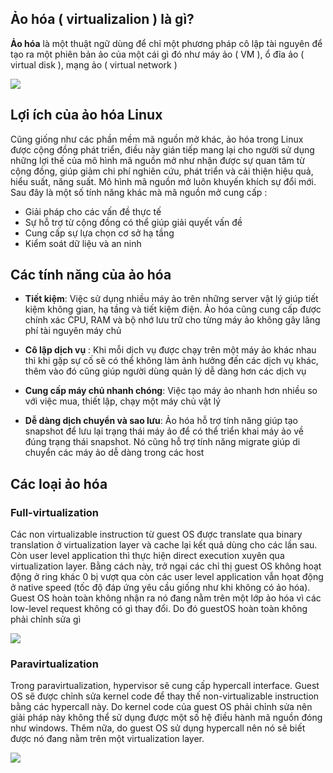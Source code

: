 ## Ảo hóa ( virtualizalion ) là gì?

**Ảo hóa** là một thuật ngữ dùng để chỉ một phương pháp cô lập tài nguyên để tạo ra một phiên bản ảo của một cái gì đó như máy ảo ( VM ), ổ đĩa ảo ( virtual disk ), mạng ảo ( virtual network )

<img src="https://github.com/vjnkvt/Images/blob/master/virtualar.png">

## Lợi ích của ảo hóa Linux 

Cũng giống như các phần mềm mã nguồn mở khác, ảo hóa trong Linux được cộng đồng phát triển, điều này gián tiếp mang lại cho người sử dụng những lợi thế của mô hình mã nguồn mở như nhận được sự quan tâm từ cộng đồng, giúp giảm chi phí nghiên cứu, phát triển và cải thiện hiệu quả, hiểu suất, năng suất. Mô hình mã nguồn mở luôn khuyến khích sự đổi mới. Sau đây là một số tính năng khác mà mã nguồn mở cung cấp : 

- Giải pháp cho các vấn đề thực tế
- Sự hỗ trợ từ cộng đồng có thể giúp giải quyết vấn đề
- Cung cấp sự lựa chọn cơ sở hạ tầng
- Kiểm soát dữ liệu và an ninh

## Các tính năng của ảo hóa

- **Tiết kiệm**: Việc sử dụng nhiều máy ảo trên những server vật lý giúp tiết kiệm không gian, hạ tầng và tiết kiệm điện. Ảo hóa cũng cung cấp được chính xác CPU, RAM và bộ nhớ lưu trữ cho từng máy ảo không gây lãng phí tài nguyên máy chủ

- **Cô lập dịch vụ** : Khi mỗi dịch vụ được chạy trên một máy ảo khác nhau thì khi gặp sự cố sẽ có thể không làm ảnh hưởng đến các dịch vụ khác, thêm vào đó cũng giúp người dùng quản lý dễ dàng hơn các dịch vụ

- **Cung cấp máy chủ nhanh chóng**: Việc tạo máy ảo nhanh hơn nhiều so với việc mua, thiết lập, chạy một máy chủ vật lý

- **Dễ dàng dịch chuyển và sao lưu**: Ảo hóa hỗ trợ tính năng giúp tạo snapshot để lưu lại trạng thái máy ảo để có thể triển khai máy ảo về đúng trạng thái snapshot. Nó cũng hỗ trợ tính năng migrate giúp di chuyển các máy ảo dễ dàng trong các host


## Các loại ảo hóa

### Full-virtualization

Các non virtualizable instruction từ guest OS được translate qua binary translation ở virtualization layer và cache lại kết quả dùng cho các lần sau. Còn user level application thì thực hiện direct execution xuyên qua virtualization layer. Bằng cách này, trở ngại các chỉ thị guest OS không hoạt động ở ring khác 0 bị vượt qua còn các user level application vẫn họat động ở native speed (tốc độ đáp ứng yêu cầu giống như khi không có ảo hóa). Guest OS hoàn toàn không nhận ra nó đang nằm trên một lớp ảo hóa vì các low-level request không có gì thay đổi. Do đó guestOS hoàn toàn không phải chỉnh sửa gì

<img src="https://github.com/vjnkvt/Images/blob/master/full_virtualization.png">

### Paravirtualization

Trong paravirtualization, hypervisor sẽ cung cấp hypercall interface. Guest OS sẽ được chỉnh sửa kernel code để thay thế non-virtualizable instruction bằng các hypercall này. Do kernel code của guest OS phải chỉnh sửa nên giải pháp này không thể sử dụng được một số hệ điều hành mã nguồn đóng như windows. Thêm nữa, do guest OS sử dụng hypercall nên nó sẽ biết được nó đang nằm trên một virtualization layer.

<img src="https://github.com/vjnkvt/Images/blob/master/paravirtualization.png">

